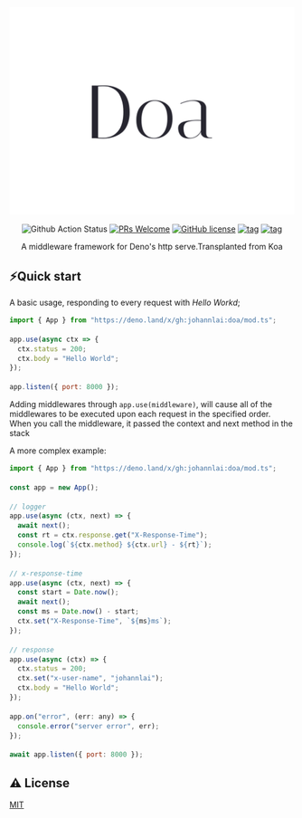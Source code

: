 <div align="center">

<img src="/docs/logo.png" alt="Doa middleware framework for deno"/>

![Github Action Status](https://github.com/JohannLai/doa/workflows/build/badge.svg)
[![PRs Welcome](https://img.shields.io/badge/PRs-welcome-brightgreen.svg?style=flat-square)](http://makeapullrequest.com)
[![GitHub license](https://img.shields.io/github/license/JohannLai/doa)](https://github.com/JohannLai/doa/blob/master/LICENSE)
[![tag](https://img.shields.io/badge/deno->=1.1.0-green.svg)](https://github.com/denoland/deno)
[![tag](https://img.shields.io/badge/std-0.54.0-green.svg)](https://github.com/denoland/deno)

A middleware framework for Deno's http serve.Transplanted from Koa

</div>



## ⚡️Quick start

A basic usage, responding to every request with *Hello Workd*;
```js
import { App } from "https://deno.land/x/gh:johannlai:doa/mod.ts";

app.use(async ctx => {
  ctx.status = 200;
  ctx.body = "Hello World";
});

app.listen({ port: 8000 });
```

Adding middlewares through `app.use(middleware)`, will cause all of the middlewares to be executed upon each request in the specified order. When you call the middleware, it passed the context and next method in the stack

A more complex example:

```js
import { App } from "https://deno.land/x/gh:johannlai:doa/mod.ts";

const app = new App();

// logger
app.use(async (ctx, next) => {
  await next();
  const rt = ctx.response.get("X-Response-Time");
  console.log(`${ctx.method} ${ctx.url} - ${rt}`);
});

// x-response-time
app.use(async (ctx, next) => {
  const start = Date.now();
  await next();
  const ms = Date.now() - start;
  ctx.set("X-Response-Time", `${ms}ms`);
});

// response
app.use(async (ctx) => {
  ctx.status = 200;
  ctx.set("x-user-name", "johannlai");
  ctx.body = "Hello World";
});

app.on("error", (err: any) => {
  console.error("server error", err);
});

await app.listen({ port: 8000 });

```

## ⚠️ License

[MIT](https://github.com/JohannLai/doa/blob/master/LICENSE)
